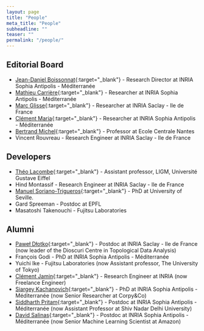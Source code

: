 ```yaml
---
layout: page
title: "People"
meta_title: "People"
subheadline: ""
teaser: ""
permalink: "/people/"
---
```


## Editorial Board ##

- [Jean-Daniel Boissonnat][1]{:target="_blank"} - Research Director at INRIA Sophia Antipolis - M&eacute;diterran&eacute;e
- [Mathieu Carri&egrave;re][9]{:target="_blank"} - Researcher at INRIA Sophia Antipolis - M&eacute;diterran&eacute;e
- [Marc Glisse][2]{:target="_blank"} - Researcher at INRIA Saclay - Ile de France
- [Cl&eacute;ment Maria][4]{:target="_blank"} - Researcher at INRIA Sophia Antipolis - M&eacute;diterran&eacute;e
- [Bertrand Michel][10]{:target="_blank"} - Professor at Ecole Centrale Nantes
- Vincent Rouvreau - Research Engineer at INRIA Saclay - Ile de France

## Developers ##

- [Th&eacute;o Lacombe][11]{:target="_blank"} - Assistant professor, LIGM, Université Gustave Eiffel
- Hind Montassif - Research Engineer at INRIA Saclay - Ile de France
- [Manuel Soriano-Trigueros][13]{:target="_blank"} - PhD at University of Seville.
- Gard Spreeman - Postdoc at EPFL
- Masatoshi Takenouchi - Fujitsu Laboratories

## Alumni ##

- [Pawe&#322; D&#322;otko][6]{:target="_blank"} - Postdoc at INRIA Saclay - Ile de France (now leader of the Dioscuri Centre in Topological Data Analysis)
- Fran&ccedil;ois Godi - PhD at INRIA Sophia Antipolis - M&eacute;diterran&eacute;e
- Yuichi Ike - Fujitsu Laboratories (now Assistant professor, The University of Tokyo)
- [Cl&eacute;ment Jamin][3]{:target="_blank"} - Research Engineer at INRIA (now Freelance Engineer)
- [Siargey Kachanovich][7]{:target="_blank"} - PhD at INRIA Sophia Antipolis - M&eacute;diterran&eacute;e (now Senior Researcher at Corpy&Co)
- [Siddharth Pritam][12]{:target="_blank"} - Postdoc at INRIA Sophia Antipolis - M&eacute;diterran&eacute;e (now Assistant Professor at Shiv Nadar Delhi University)
- [David Salinas][5]{:target="_blank"} - Postdoc at INRIA Sophia Antipolis - M&eacute;diterran&eacute;e (now Senior Machine Learning Scientist at Amazon)

 [1]: http://www-sop.inria.fr/members/Jean-Daniel.Boissonnat/
 [2]: http://geometrica.saclay.inria.fr/team/Marc.Glisse/
 [3]: https://cjamin.github.io/
 [4]: http://www-sop.inria.fr/members/Clement.Maria/
 [5]: https://sites.google.com/site/davidsalinascompgeo/
 [6]: https://dioscuri-tda.org/members/pawel.html
 [7]: http://perso.eleves.ens-rennes.fr/people/siargey.kachanovich/
 [9]: https://mathieucarriere.github.io/website/
 [10]: http://bertrand.michel.perso.math.cnrs.fr/
 [11]: https://tlacombe.github.io/
 [12]: https://sidiitkgp.wixsite.com/home
 [13]: https://personal.us.es/msoriano4/
